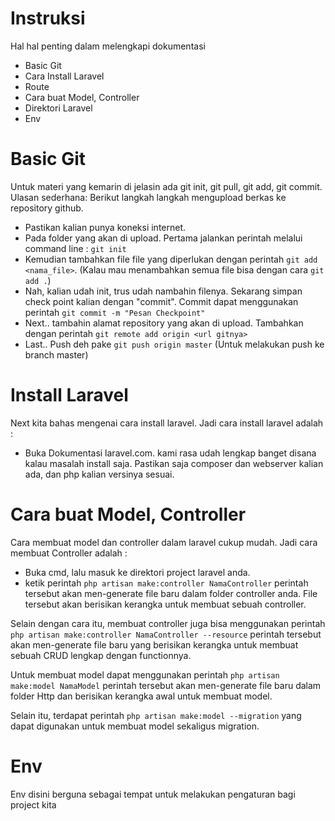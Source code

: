 # Instruksi

Hal hal penting dalam melengkapi dokumentasi  
  - Basic Git 
  - Cara Install Laravel
  - Route
  - Cara buat Model, Controller
  - Direktori Laravel
  - Env

# Basic Git

  Untuk materi yang kemarin di jelasin ada git init, git pull, git add, git     commit. Ulasan sederhana:
  Berikut langkah langkah mengupload berkas ke repository github.
  - Pastikan kalian punya koneksi internet.
  - Pada folder yang akan di upload. Pertama jalankan perintah melalui command  line :  `git init`
  - Kemudian tambahkan file file yang diperlukan dengan perintah `git add <nama_file>`. (Kalau mau menambahkan semua file bisa dengan cara `git add .`)
  - Nah, kalian udah init, trus udah nambahin filenya. Sekarang simpan check point kalian dengan "commit". Commit dapat menggunakan perintah `git commit -m "Pesan Checkpoint"`
  - Next.. tambahin alamat repository yang akan di upload. Tambahkan dengan perintah `git remote add origin <url gitnya>`
  - Last.. Push deh pake `git push origin master` (Untuk melakukan push ke branch master)
   

# Install Laravel
Next kita bahas mengenai cara install laravel. Jadi cara install laravel adalah : 
   - Buka Dokumentasi laravel.com. kami rasa udah lengkap banget disana kalau masalah install saja. Pastikan saja composer dan webserver kalian ada, dan php kalian versinya sesuai.

# Cara buat Model, Controller
Cara membuat model dan controller dalam laravel cukup mudah. Jadi cara membuat Controller adalah :
- Buka cmd, lalu masuk ke direktori project laravel anda.
- ketik perintah
`php artisan make:controller NamaController`
perintah tersebut akan men-generate file baru dalam folder controller anda. File tersebut akan berisikan kerangka untuk membuat sebuah controller.

Selain dengan cara itu, membuat controller juga bisa menggunakan perintah 
`php artisan make:controller NamaController --resource`
perintah tersebut akan men-generate file baru yang berisikan kerangka untuk membuat sebuah CRUD lengkap dengan functionnya.

Untuk membuat model dapat menggunakan perintah 
`php artisan make:model NamaModel`
perintah tersebut akan men-generate file baru dalam folder Http dan berisikan kerangka awal untuk membuat model.

Selain itu, terdapat perintah
`php artisan make:model --migration`
yang dapat digunakan untuk membuat model sekaligus migration.

# Env
Env disini berguna sebagai tempat untuk melakukan pengaturan bagi project kita
